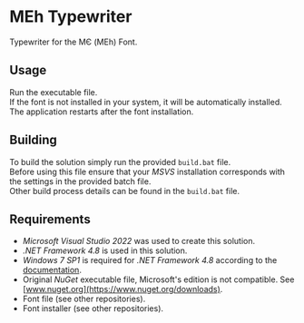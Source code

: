﻿# MEh Typewriter
Typewriter for the MЄ (MEh) Font.

## Usage
Run the executable file.  
If the font is not installed in your system, it will be automatically installed.  
The application restarts after the font installation.  

## Building
To build the solution simply run the provided `build.bat` file.  
Before using this file ensure that your _MSVS_ installation corresponds with the settings in the provided batch file.  
Other build process details can be found in the `build.bat` file.  

## Requirements
* _Microsoft Visual Studio 2022_ was used to create this solution.
* _.NET Framework 4.8_ is used in this solution.
* _Windows 7 SP1_ is required for _.NET Framework 4.8_ according to the [documentation](https://en.wikipedia.org/wiki/.NET_Framework_version_history).
* Original _NuGet_ executable file, Microsoft's edition is not compatible. See [www.nuget.org](https://www.nuget.org/downloads).
* Font file (see other repositories).
* Font installer (see other repositories).
